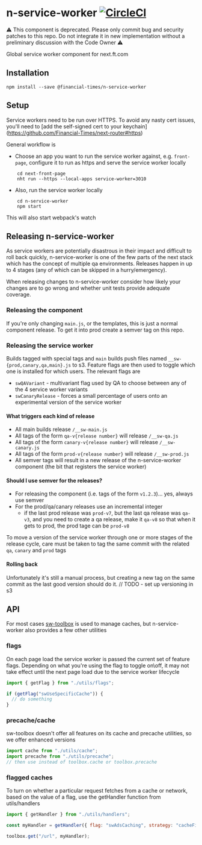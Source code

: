# n-service-worker [![CircleCI](https://circleci.com/gh/Financial-Times/n-service-worker.svg?style=svg)](https://circleci.com/gh/Financial-Times/n-service-worker)

⚠️ This component is deprecated. Please only commit bug and security patches to this repo. Do not integrate it in new implementation without a preliminary discussion with the Code Owner ⚠️

Global service worker component for next.ft.com

## Installation

`npm install --save @financial-times/n-service-worker`

## Setup

Service workers need to be run over HTTPS. To avoid any nasty cert issues,
you'll need to [add the self-signed cert to your keychain]
(https://github.com/Financial-Times/next-router#https)

General workflow is

- Choose an app you want to run the service worker against, e.g. `front-page`,
  configure it to run as https and serve the service worker locally

```
	cd next-front-page
	nht run --https --local-apps service-worker=3010
```

- Also, run the service worker locally

```
	cd n-service-worker
	npm start
```

This will also start webpack's watch

## Releasing n-service-worker

As service workers are potentially disastrous in their impact and difficult to roll back quickly, n-service-worker is one of the few parts of the next stack which has the concept of multiple qa environments. Releases happen in up to 4 stages (any of which can be skipped in a hurry/emergency).

When releasing changes to n-service-worker consider how likely your changes are to go wrong and whether unit tests provide adequate coverage.

### Releasing the component

If you're only changing `main.js`, or the templates, this is just a normal component release. To get it into prod create a semver tag on this repo.

### Releasing the service worker

Builds tagged with special tags and `main` builds push files named `__sw-{prod,canary,qa,main}.js` to s3. Feature flags are then used to toggle which one is installed for which users. The relevant flags are

- `swQAVariant` - multivariant flag used by QA to choose between any of the 4 service worker variants
- `swCanaryRelease` - forces a small percentage of users onto an experimental version of the service worker

#### What triggers each kind of release

- All main builds release `/__sw-main.js`
- All tags of the form `qa-v{release number}` will release `/__sw-qa.js`
- All tags of the form `canary-v{release number}` will release `/__sw-canary.js`
- All tags of the form `prod-v{release number}` will release `/__sw-prod.js`
- All semver tags will result in a new release of the n-service-worker component (the bit that registers the service worker)

#### Should I use semver for the releases?

- For releasing the component (i.e. tags of the form `v1.2.3`)... yes, always use semver
- For the prod/qa/canary releases use an incremental integer
  - if the last prod release was `prod-v7`, but the last qa release was `qa-v3`, and you need to create a qa release, make it `qa-v8` so that when it gets to prod, the prod tage can be `prod-v8`

To move a version of the service worker through one or more stages of the release cycle, care must be taken to tag the same commit with the related `qa`, `canary` and `prod` tags

#### Rolling back

Unfortunately it's still a manual process, but creating a new tag on the same commit as the last good version should do it.
// TODO - set up versioning in s3

## API

For most cases [sw-toolbox](http://googlechrome.github.io/sw-toolbox/docs/releases/v3.2.0/tutorial-api.html) is used to manage caches, but n-service-worker also provides a few other utilities

### flags

On each page load the service worker is passed the current set of feature flags. Depending on what you're using the flag to toggle on\off, it may not take effect until the next page load due to the service worker lifecycle

```javascript
import { getFlag } from "./utils/flags";

if (getFlag("swUseSpecificCache")) {
  // do something
}
```

### precache/cache

sw-toolbox doesn't offer all features on its cache and precache utilities, so we offer enhanced versions

```javascript
import cache from "./utils/cache";
import precache from "./utils/precache";
// then use instead of toolbox.cache or toolbox.precache
```

### flagged caches

To turn on whether a particular request fetches from a cache or network, based on the value of a flag, use the getHandler function from utils/handlers

```javascript
import { getHandler } from "./utils/handlers";

const myHandler = getHandler({ flag: "swAdsCaching", strategy: "cacheFirst" });

toolbox.get("/url", myHandler);
```
